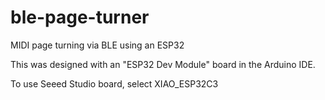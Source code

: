 # ble-page-turner
MIDI page turning via BLE using an ESP32

This was designed with an "ESP32 Dev Module" board in the Arduino IDE.

To use Seeed Studio board, select XIAO_ESP32C3